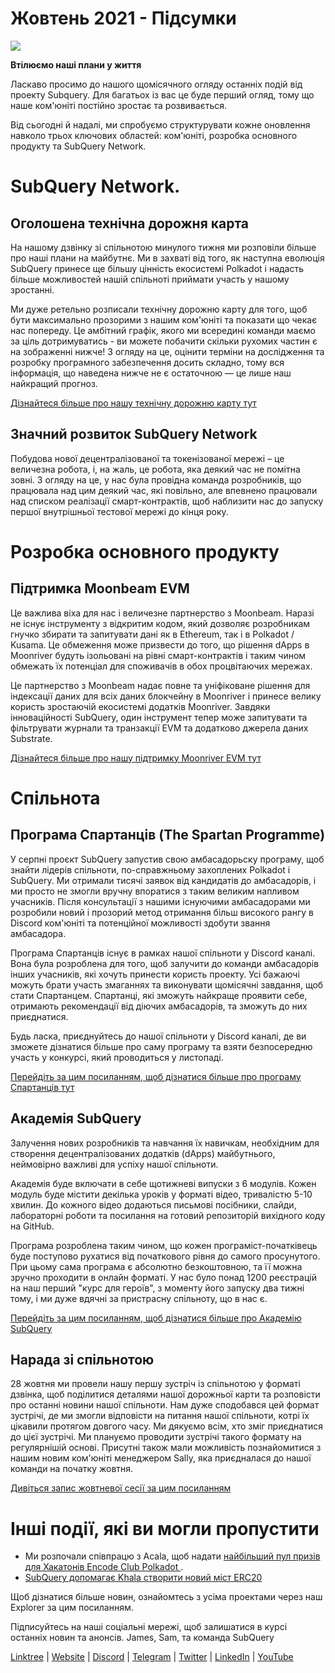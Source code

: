 # Жовтень 2021 - Підсумки

![](https://miro.medium.com/max/1400/1*Yf3LOc6onAZ-XRQLPyxAmQ.png)

**Втілюємо наші плани у життя**

Ласкаво просимо до нашого щомісячного огляду останніх подій від проекту Subquery. Для багатьох із вас це буде перший огляд, тому що наше ком'юніті постійно зростає та розвивається.

Від сьогодні й надалі, ми спробуємо структурувати кожне оновлення навколо трьох ключових областей: ком'юніті, розробка основного продукту та SubQuery Network.

# SubQuery Network.

## Оголошена технічна дорожня карта

На нашому дзвінку зі спільнотою минулого тижня ми розповіли більше про наші плани на майбутнє. Ми в захваті від того, як наступна еволюція SubQuery принесе ще більшу цінність екосистемі Polkadot і надасть більше можливостей нашій спільноті приймати участь у нашому зростанні.

Ми дуже ретельно розписали технічну дорожню карту для того, щоб бути максимально прозорими з нашим ком'юніті та показати що чекає нас попереду. Це амбітний графік, якого ми всередині команди маємо за ціль дотримуватись - ви можете побачити скільки рухомих частин є на зображенні нижче! З огляду на це, оцінити терміни на дослідження та розробку програмного забезпечення досить складно, тому вся інформація, що наведена нижче не є остаточною — це лише наш найкращий прогноз.

[Дізнайтеся більше про нашу технічну дорожню карту тут](https://subquery.medium.com/subquery-releases-technical-roadmap-2a3a383c49b)

## Значний розвиток SubQuery Network

Побудова нової децентралізованої та токенізованої мережі – це величезна робота, і, на жаль, це робота, яка деякий час не помітна зовні. З огляду на це, у нас була провідна команда розробників, що працювала над цим деякий час, які повільно, але впевнено працювали над списком реалізації смарт-контрактів, щоб наблизити нас до запуску першої внутрішньої тестової мережі до кінця року.

# Розробка основного продукту

## Підтримка Moonbeam EVM

Це важлива віха для нас і величезне партнерство з Moonbeam. Наразі не існує інструменту з відкритим кодом, який дозволяє розробникам гнучко збирати та запитувати дані як в Ethereum, так і в Polkadot / Kusama. Це обмеження може призвести до того, що рішення dApps в Moonriver будуть ізольовані на рівні смарт-контрактів і таким чином обмежать їх потенціал для споживачів в обох процвітаючих мережах.

Це партнерство з Moonbeam надає повне та уніфіковане рішення для індексації даних для всіх даних блокчейну в Moonriver і принесе велику користь зростаючій екосистемі додатків Moonriver. Завдяки інноваційності SubQuery, один інструмент тепер може запитувати та фільтрувати журнали та транзакції EVM та додатково джерела даних Substrate.

[Дізнайтеся більше про нашу підтримку Moonriver EVM тут](https://subquery.medium.com/subquery-adds-ethereum-virtual-machine-evm-functionality-in-integration-with-moonbeam-and-ddbcdf0fd8ff)

# Спільнота

## Програма Спартанців (The Spartan Programme)

У серпні проєкт SubQuery запустив свою амбасадорьску програму, щоб знайти лідерів спільноти, по-справжньому захоплених Polkadot і SubQuery. Ми отримали тисячі заявок від кандидатів до амбасадорів, і ми просто не змогли вручну впоратися з таким великим напливом учасників. Після консультації з нашими існуючими амбасадорами ми розробили новий і прозорий метод отримання більш високого рангу в Discord ком'юніті та потенційної можливості здобути звання амбасадора.

Програма Спартанцiв існує в рамках нашої спільноти у Discord каналі. Вона була розроблена для того, щоб залучити до команди амбасадорів інших учасників, які хочуть принести користь проекту. Усі бажаючі можуть брати участь змаганнях та виконувати щомісячні завдання, щоб стати Спартанцем. Спартанці, які зможуть найкраще проявити себе, отримають рекомендації від дiючих амбасадорів, та зможуть до них приєднатися.

Будь ласка, приєднуйтесь до нашої спільноти у Discord каналі, де ви зможете дізнатися більше про саму програму та взяти безпосередню участь у конкурсі, який проводиться у листопаді.

[Перейдіть за цим посиланням, щоб дізнатися більше про програму Спартанцiв тут](https://subquery.medium.com/subquerys-new-spartan-programme-cf6c13653c6f)

## Академія SubQuery

Залучення нових розробників та навчання їх навичкам, необхідним для створення децентралізованих додаткiв (dApps) майбутнього, неймовірно важливі для успіху нашої спільноти.

Академія буде включати в себе щотижневі випуски з 6 модулів. Кожен модуль буде містити декілька уроків у форматі відео, тривалістю 5-10 хвилин. До кожного відео додаються письмові посібники, слайди, лабораторні роботи та посилання на готовий репозиторій вихідного коду на GitHub.

Програма розроблена таким чином, що кожен програміст-початківець буде поступово рухатися від початкового рівня до самого просунутого. При цьому сама програма є абсолютно безкоштовною, та її можна зручно проходити в онлайн форматi. У нас було понад 1200 реєстрацій на наш перший "курс для героїв", з моменту його запуску два тижні тому, і ми дуже вдячні за пристрасну спільноту, що в нас є.

[Перейдіть за цим посиланням, щоб дізнатися бiльше про Академію SubQuery](https://subquery.medium.com/subquery-launches-the-subquery-academy-9505dc66a01)

## Нарада зі спільнотою

28 жовтня ми провели нашу першу зустріч із спільнотою у форматі дзвінка, щоб поділитися деталями нашої дорожньої карти та розповісти про останні новини нашої спільноти. Нам дуже сподобався цей формат зустрічі, де ми змогли відповісти на питання нашої спільноти, котрі їх цікавили протягом довгого часу. Ми дякуємо всім, хто зміг приєднатися до цієї зустрічі. Ми плануємо проводити зустрічі такого формату на регулярнішій основі. Присутні також мали можливість познайомитися з нашим новим ком'юніті менеджером Sally, яка приєдналася до нашої команди на початку жовтня.

[Дивіться запис жовтневої сесії за цим посиланням](https://www.crowdcast.io/e/subquery-sessions-october)

# Інші події, які ви могли пропустити

-   Ми розпочали співпрацю з Acala, щоб надати [ найбільший пул призів для Хакатонів Encode Club Polkadot ](https://medium.com/encode-club/polkadot-hack-challenges-7cfeba1a4c0e).
-   [SubQuery допомагає Khala створити новий міст ERC20](https://subquery.medium.com/subquery-helps-khala-build-their-new-erc20-chain-bridge-c3aa0e1e6a89)

Щоб дізнатися більше новин, ознайомтесь з усіма проектами через наш Explorer за цим посиланням.

Підписуйтесь на наші соціальні мережі, щоб залишатися в курсі останніх новин та анонсів. James, Sam, та команда SubQuery

[Linktree](https://linktr.ee/subquerynetwork)  |  [Website](https://subquery.network/)  |  [Discord](https://discord.com/invite/78zg8aBSMG)  |  [Telegram](https://t.me/subquerynetwork)  |  [Twitter](https://twitter.com/subquerynetwork)  |  [LinkedIn](https://www.linkedin.com/company/subquery)  |  [YouTube](https://www.youtube.com/channel/UCi1a6NUUjegcLHDFLr7CqLw)
